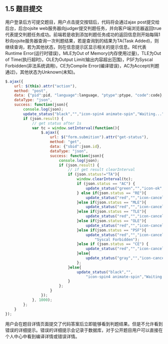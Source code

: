 ## 1.5 题目提交

用户登录后方可提交题目，用户点击提交按钮后，代码将会通过ajax post提交给后台，后台ojsite web服务器向judger提交判题任务，并向客户端浏览器返回true代表提交判题任务成功。前端若是收到添加判题任务成功的返回信息则开始每隔1秒向ojsite服务器查询一次判题结果，若是查询到的结果为TA(Task Added)，则继续查询，若为其他状态，则在信息提示区显示相关的提示信息。RE代表Runtime Error(运行时错误)，MLE为Out of Memory(内存使用过量)，TLE为Out of Time(执行超时)，OLE为Output Limit(输出内容超出范围)，PSF为Syscal Forbidden(非法系统调用)，CE为Compile Error(编译错误)，AC为Accept(判题通过)，其他状态为Unknown(未知)。

```javascript
$.ajax({
	url: $(this).attr("action"),
	method: "post",
	data: {"pid":pid, "language":language, "ptype":ptype, "code":code},
	dataType: "json",
	success: function(json){
		console.log(json);
		update_status("black","","icon-spin4 animate-spin","Waiting...");
		if (json.result) {
			// get status after 1s
			var tc = window.setInterval(function(){
				$.ajax({
					url: $("form.submition").attr("get-status"),
					method: "get",
					data: {"sbid":json.id},
					dataType: "json",
					success: function(json){
						console.log(json);
						if (json.result) {
							// if get result clearInterval
							if (json.status!="TA"){
								window.clearInterval(tc);
								if (json.status == "AC") {
									update_status("green","","icon-ok","Accept");
								} else if(json.status == "RE"){
									update_status("red","","icon-cancel","Runtime Error");
								}else if(json.status == "MLE"){
									update_status("red","","icon-cancel","Out Of Memory");
								}else if(json.status == "TLE"){
									update_status("red","","icon-cancel","Out Of Time");
								}else if(json.status == "OLE"){
									update_status("red","","icon-cancel","Output Limit");
								}else if(json.status == "PSF"){
									update_status("red","","icon-cancel",
										"Syscal Forbidden");
								}else if (json.status == "CE") {
									update_status("red","","icon-cancel","Compile Error");
								}else{
									update_status("gray","","icon-cancel","Unknown");
								};
							}else{
								update_status("black","",
									"icon-spin4 animate-spin","Waiting...");
							}
						};
					}
				});
			}, 1000);
		};
	}
});
```
用户会在题目详情页面提交了代码答案后立即能够看到判题结果。但是不允许看到错误的详细提示。错误的详细提示会记录于数据库，对于公开题目用户可以直接在个人中心中看到编译详情或错误详情。


